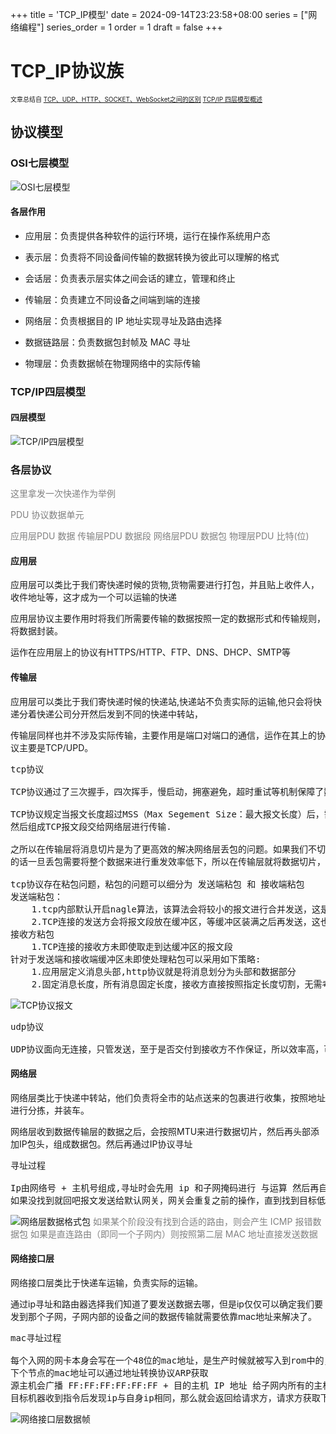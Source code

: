 +++
title = 'TCP_IP模型'
date = 2024-09-14T23:23:58+08:00
series = ["网络编程"]
series_order = 1
order = 1
draft = false
+++

# TCP_IP协议族
<font colo=#F8F8FF size=1>文章总结自 [TCP、UDP、HTTP、SOCKET、WebSocket之间的区别](https://blog.csdn.net/sinat_31057219/article/details/72872359)  [TCP/IP 四层模型概述](https://zhuanlan.zhihu.com/p/667111007)</font>
## 协议模型
### OSI七层模型
![OSI七层模型](network/module7.png)
#### 各层作用
- 应用层：负责提供各种软件的运行环境，运行在操作系统用户态

- 表示层：负责将不同设备间传输的数据转换为彼此可以理解的格式

- 会话层：负责表示层实体之间会话的建立，管理和终止

- 传输层：负责建立不同设备之间端到端的连接

- 网络层：负责根据目的 IP 地址实现寻址及路由选择

- 数据链路层：负责数据包封帧及 MAC 寻址

- 物理层：负责数据帧在物理网络中的实际传输

### TCP/IP四层模型
#### 四层模型
![TCP/IP四层模型](network/module4.png)

### 各层协议

<font color=grey>这里拿发一次快递作为举例</font>

<font color=grey>PDU 协议数据单元</font>

<font color=grey>应用层PDU 数据 传输层PDU 数据段 网络层PDU 数据包 物理层PDU 比特(位)</font>

#### 应用层

应用层可以类比于我们寄快递时候的货物,货物需要进行打包，并且贴上收件人，收件地址等，这才成为一个可以运输的快递

应用层协议主要作用时将我们所需要传输的数据按照一定的数据形式和传输规则，将数据封装。

运作在应用层上的协议有HTTPS/HTTP、FTP、DNS、DHCP、SMTP等

#### 传输层

应用层可以类比于我们寄快递时候的快递站,快递站不负责实际的运输,他只会将快递分着快递公司分开然后发到不同的快递中转站，

传输层同样也并不涉及实际传输，主要作用是端口对端口的通信，运作在其上的协议主要是TCP/UPD。

<pre>
tcp协议 

TCP协议通过了三次握手，四次挥手，慢启动，拥塞避免，超时重试等机制保障了数据的可靠传输，但是效率低。

TCP协议规定当报文长度超过MSS（Max Segement Size：最大报文长度）后，需要对数据报文进行分段，
然后组成TCP报文段交给网络层进行传输.

之所以在传输层将消息切片是为了更高效的解决网络层丢包的问题。如果我们不切，那么会在应用层按照MTU（Max Transport Unit：最大传输单元)来进行切片，这样
的话一旦丢包需要将整个数据来进行重发效率低下，所以在传输层就将数据切片，哪个包丢了重发就好。

tcp协议存在粘包问题，粘包的问题可以细分为 发送端粘包 和 接收端粘包
发送端粘包：
    1.tcp内部默认开启nagle算法，该算法会将较小的报文进行合并发送，这是导致粘包的原因，可以通过<a href="https://zhuanlan.zhihu.com/p/668860691">关闭nagle算法解决</a>
    2.TCP连接的发送方会将报文段放在缓冲区，等缓冲区装满之后再发送，这也会导致粘包
接收方粘包
    1.TCP连接的接收方未即使取走到达缓冲区的报文段
针对于发送端和接收端缓冲区未即使处理粘包可以采用如下策略:
    1.应用层定义消息头部,http协议就是将消息划分为头部和数据部分
    2.固定消息长度，所有消息固定长度，接收方直接按照指定长度切割，无需考虑粘包
</pre>
![TCP协议报文](network/tcp_msg.png)


<pre>
udp协议

UDP协议面向无连接，只管发送，至于是否交付到接收方不作保证，所以效率高，可靠性低。
</pre>

#### 网络层
网络层类比于快递中转站，他们负责将全市的站点送来的包裹进行收集，按照地址进行分拣，并装车。

网络层收到数据传输层的数据之后，会按照MTU来进行数据切片，然后再头部添加IP包头，组成数据包。然后再通过IP协议寻址
<pre>
寻址过程

Ip由网络号 + 主机号组成,寻址时会先用 ip 和子网掩码进行 与运算 然后再自身的路由表中寻找结果与该结果相同的路由器表项（说明网络号相同,同属于一个子网），发送给路由器。
如果没找到就回吧报文发送给默认网关，网关会重复之前的操作，直到找到目标低至所在子网，最后广播目标IP地址。
</pre>
![网络层数据格式包](network/mtu.png)
<font color=grey>如果某个阶段没有找到合适的路由，则会产生 ICMP 报错数据包</font>
<font color=grey>如果是直连路由（即同一个子网内）则按照第二层 MAC 地址直接发送数据</font>


#### 网络接口层
网络接口层类比于快递车运输，负责实际的运输。

通过ip寻址和路由器选择我们知道了要发送数据去哪，但是ip仅仅可以确定我们要发到那个子网，子网内部的设备之间的数据传输就需要依靠mac地址来解决了。

<pre>
mac寻址过程

每个入网的网卡本身会写在一个48位的mac地址，是生产时候就被写入到rom中的，自身的mac地址都可以通过rom获取
下个节点的mac地址可以通过地址转换协议ARP获取
源主机会广播 FF:FF:FF:FF:FF:FF + 目的主机 IP 地址 给子网内所有的主机
目标机器收到指令后发现ip与自身ip相同，那么就会返回给请求方，请求方获取下个mac地址后，会将这对地址缓存到ARP缓存空间中，下次查询就有可能命中，一般只存几分钟
</pre>

![网络接口层数据帧](network/netinf_msg.png)
